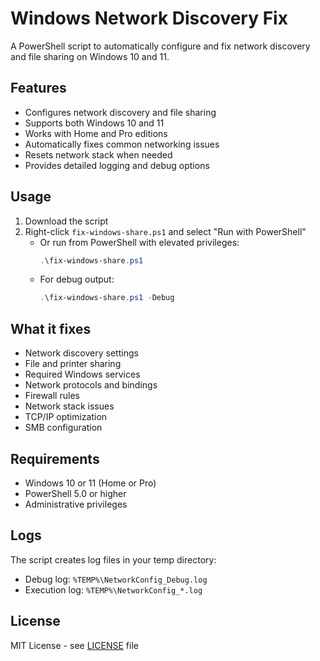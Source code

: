 # Windows Network Discovery Fix

A PowerShell script to automatically configure and fix network discovery and file sharing on Windows 10 and 11.

## Features

- Configures network discovery and file sharing
- Supports both Windows 10 and 11
- Works with Home and Pro editions
- Automatically fixes common networking issues
- Resets network stack when needed
- Provides detailed logging and debug options

## Usage

1. Download the script
2. Right-click `fix-windows-share.ps1` and select "Run with PowerShell"
   - Or run from PowerShell with elevated privileges:
     ```powershell
     .\fix-windows-share.ps1
     ```
   - For debug output:
     ```powershell
     .\fix-windows-share.ps1 -Debug
     ```

## What it fixes

- Network discovery settings
- File and printer sharing
- Required Windows services
- Network protocols and bindings
- Firewall rules
- Network stack issues
- TCP/IP optimization
- SMB configuration

## Requirements

- Windows 10 or 11 (Home or Pro)
- PowerShell 5.0 or higher
- Administrative privileges

## Logs

The script creates log files in your temp directory:
- Debug log: `%TEMP%\NetworkConfig_Debug.log`
- Execution log: `%TEMP%\NetworkConfig_*.log`

## License

MIT License - see [LICENSE](LICENSE) file